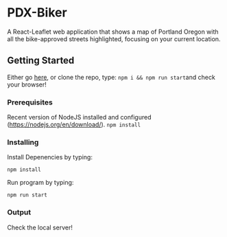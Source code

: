 # PDX-Biker

A React-Leaflet web application that shows a map of Portland Oregon with all the bike-approved streets highlighted, focusing on your current location.

## Getting Started

Either go [here](https://smooth-clocks.surge.sh/), or clone the repo, type: `npm i && npm run start`and check your browser!

### Prerequisites

Recent version of NodeJS installed and configured (https://nodejs.org/en/download/). `npm install`

### Installing

Install Depenencies by typing:

```
npm install
```

Run program by typing:

```
npm run start
```

### Output

Check the local server!
